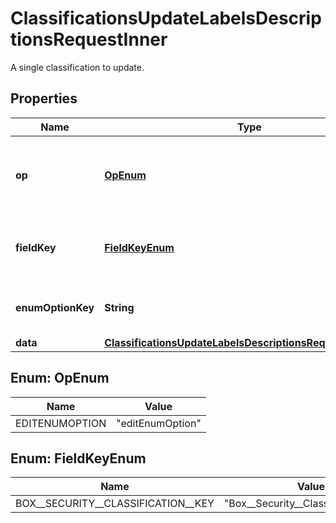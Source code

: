 

# ClassificationsUpdateLabelsDescriptionsRequestInner

A single classification to update.

## Properties

| Name | Type | Description | Notes |
|------------ | ------------- | ------------- | -------------|
|**op** | [**OpEnum**](#OpEnum) | The type of change to perform on the classification object. |  |
|**fieldKey** | [**FieldKeyEnum**](#FieldKeyEnum) | Defines classifications  available in the enterprise. |  |
|**enumOptionKey** | **String** | The original label of the classification to change. |  |
|**data** | [**ClassificationsUpdateLabelsDescriptionsRequestInnerData**](ClassificationsUpdateLabelsDescriptionsRequestInnerData.md) |  |  |



## Enum: OpEnum

| Name | Value |
|---- | -----|
| EDITENUMOPTION | &quot;editEnumOption&quot; |



## Enum: FieldKeyEnum

| Name | Value |
|---- | -----|
| BOX__SECURITY__CLASSIFICATION__KEY | &quot;Box__Security__Classification__Key&quot; |



